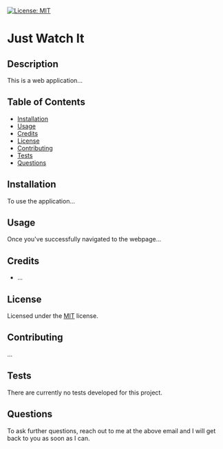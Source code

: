 [![License: MIT](https://img.shields.io/badge/License-MIT-yellow.svg)](https://opensource.org/licenses/MIT)

# Just Watch It

## Description

This is a web application...

## Table of Contents

- [Installation](#installation)
- [Usage](#usage)
- [Credits](#credits)
- [License](#license)
- [Contributing](#contributing)
- [Tests](#tests)
- [Questions](#questions)

## Installation

To use the application...

## Usage

Once you've successfully navigated to the webpage...

## Credits

- ...

## License

Licensed under the [MIT](./LICENSE) license.

## Contributing

...

## Tests

There are currently no tests developed for this project.

## Questions


To ask further questions, reach out to me at the above email and I will get back to you as soon as I can.